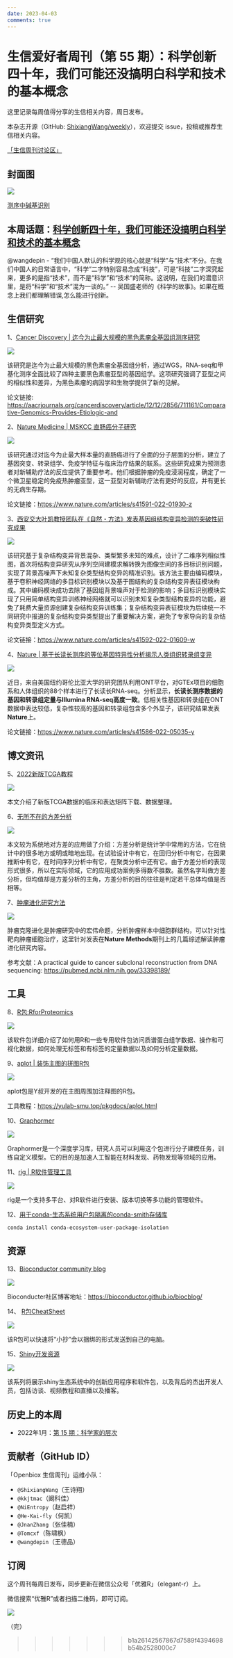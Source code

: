 ```yaml
---
date: 2023-04-03
comments: true
---
```


# 生信爱好者周刊（第 55 期）：科学创新四十年，我们可能还没搞明白科学和技术的基本概念

这里记录每周值得分享的生信相关内容，周日发布。

本杂志开源（GitHub: [ShixiangWang/weekly](https://github.com/ShixiangWang/weekly)），欢迎提交 issue，投稿或推荐生信相关内容。

[「生信周刊讨论区」](https://github.com/ShixiangWang/weekly/discussions)

## 封面图


![](https://files.mdnice.com/user/38451/5df4a1f8-b5fa-4162-9e20-2ac0c614a8f2.png)

[测序中碱基识别](https://github.com/ShixiangWang/weekly/issues/1089)

## 本周话题：[科学创新四十年，我们可能还没搞明白科学和技术的基本概念](https://github.com/ShixiangWang/weekly/issues/821)

@wangdepin - “我们中国人默认的科学观的核心就是“科学”与“技术”不分。在我们中国人的日常语言中，“科学”二字特别容易念成“科技”，可是“科技”二字深究起来，更多的是指“技术”，而不是“科学”和“技术”的简称。这说明，在我们的潜意识里，是将“科学”和“技术”混为一谈的。” -- 吴国盛老师的《科学的故事》。如果在概念上我们都理解错误,怎么能进行创新。


## 生信研究


1、[Cancer Discovery | 迄今为止最大规模的黑色素瘤全基因组测序研究](https://mp.weixin.qq.com/s/Tn62EU2mtm7cJPJiKIn96g)


![](https://files.mdnice.com/user/38451/3dd355a7-6574-4a10-99e7-432b108d28d2.png)


该研究是迄今为止最大规模的黑色素瘤全基因组分析，通过WGS，RNA-seq和甲基化测序全面比较了四种主要黑色素瘤亚型的基因组学。这项研究强调了亚型之间的相似性和差异，为黑色素瘤的病因学和生物学提供了新的见解。

论文链接: https://aacrjournals.org/cancerdiscovery/article/12/12/2856/711161/Comparative-Genomics-Provides-Etiologic-and

2、[Nature Medicine | MSKCC 直肠癌分子研究](https://mp.weixin.qq.com/s/xTEgw1T3H6itGNhf-9Nj5A)


![](https://files.mdnice.com/user/38451/f8334bb8-96e2-47e8-895f-5138eff4d1ad.png)


该研究通过对迄今为止最大样本量的直肠癌进行了全面的分子层面的分析，建立了基因突变、转录组学、免疫学特征与临床治疗结果的联系。这些研究成果为预测患者对新辅助疗法的反应提供了重要参考。他们根据肿瘤的免疫浸润程度，确定了一个微卫星稳定的免疫热肿瘤亚型，这一亚型对新辅助疗法有更好的反应，并有更长的无病生存期。

论文链接：https://www.nature.com/articles/s41591-022-01930-z

3、[西安交大叶凯教授团队在《自然・方法》发表基因组结构变异检测的突破性研究成果](https://mp.weixin.qq.com/s/JjcfPoArT0PGqWmybhZ6zA)


![](https://files.mdnice.com/user/38451/c5cb4226-d651-4573-86cd-3665c029d2ed.png)


该研究基于复杂结构变异背景混杂、类型繁多未知的难点，设计了二维序列相似性图，首次将结构变异研究从序列空间建模求解转换为图像空间的多目标识别问题，实现了背景高噪声下未知复杂类型结构变异的精准识别。该方法主要由编码模块，基于卷积神经网络的多目标识别模块以及基于图结构的复杂结构变异表征模块构成。其中编码模块成功去除了基因组背景噪声对于检测的影响；多目标识别模块实现了只用简单结构变异训练神经网络就可以识别未知复杂类型结构变异的功能，避免了耗费大量资源创建复杂结构变异训练集；复杂结构变异表征模块为后续统一不同研究中报道的复杂结构变异类型提出了重要解决方案，避免了专家导向的复杂结构变异类型定义方式。

论文链接：https://www.nature.com/articles/s41592-022-01609-w

4、[Nature | 基于长读长测序的等位基因特异性分析揭示人类组织转录组变异](https://mp.weixin.qq.com/s/U9SM4H3I32HHZ-VUKZ05CQ)


![](https://files.mdnice.com/user/38451/dc73a18c-7a6c-42f6-b009-8eeaebe6dfa1.png)


近日，来自美国纽约哥伦比亚大学的研究团队利用ONT平台，对GTEx项目的细胞系和人体组织的88个样本进行了长读长RNA-seq。分析显示，**长读长测序数据的基因和转录组定量与Illumina RNA-seq高度一致**。低相关性基因和转录组在ONT数据中表达较低，复杂性较高的基因和转录组包含多个外显子，该研究结果发表**Nature**上。

论文链接：https://www.nature.com/articles/s41586-022-05035-y


## 博文资讯

5、[2022新版TCGA教程](https://mp.weixin.qq.com/s/rPeU_zpAkasW5i72A63NcQ)


![](https://files.mdnice.com/user/38451/51dd264d-8ebf-4475-a8e4-64a8c01d52ad.png)


本文介绍了新版TCGA数据的临床和表达矩阵下载、数据整理。

6、[无所不在的方差分析](https://mp.weixin.qq.com/s/KeZ7ysfaSsOYvCF98Pw6Bg)


![](https://files.mdnice.com/user/38451/e678e356-11f9-4e11-9ce5-502d53a847ca.png)


本文较为系统地对方差的应用做了介绍：方差分析是统计学中常用的方法，它在统计中的很多地方或明或暗地出现。在试验设计中有它，在回归分析中有它，在因果推断中有它，在时间序列分析中有它，在聚类分析中还有它。由于方差分析的表现形式很多，所以在实际领域，它的应用成功案例多得数不胜数。虽然名字叫做方差分析，但均值却是方差分析的主角，方差分析的目的往往是判定若干总体均值是否相等。

7、[肿瘤进化研究方法](https://mp.weixin.qq.com/s/x8mop-HI0UQKPUl9_7W5wQ)


![](https://files.mdnice.com/user/38451/a39811af-cccf-45f3-81f6-7d27efec7692.png)


肿瘤克隆进化是肿瘤研究中的宏伟命题，分析肿瘤样本中细胞群结构，可以针对性靶向肿瘤细胞治疗，这里针对发表在**Nature Methods**期刊上的几篇综述解读肿瘤进化研究内容。

参考文献：A practical guide to cancer subclonal reconstruction from DNA sequencing:  https://pubmed.ncbi.nlm.nih.gov/33398189/

## 工具

8、[R包:RforProteomics](https://github.com/lgatto/RforProteomics)

![](https://files.mdnice.com/user/38451/530f9476-7371-4435-81cd-82fda5fb6816.png)

该软件包详细介绍了如何用R和一些专用软件包访问质谱蛋白组学数据、操作和可视化数据，如何处理无标签和有标签的定量数据以及如何分析定量数据。

9、[aplot | 装饰主图的拼图R包](https://github.com/YuLab-SMU/aplot)


![](https://files.mdnice.com/user/38451/e9f52692-14a3-4f72-a20c-556424618572.png)


aplot包是Y叔开发的在主图周围加注释图的R包。

工具教程：https://yulab-smu.top/pkgdocs/aplot.html


10、[Graphormer](https://github.com/ShixiangWang/weekly/issues/959)


![](https://files.mdnice.com/user/38451/09f3ba66-2c77-46ad-ace2-4c2660067209.png)


Graphormer是一个深度学习库，研究人员可以利用这个包进行分子建模任务，训练自定义模型。它的目的是加速人工智能在材料发现、药物发现等领域的应用。



11、[rig | R软件管理工具](https://github.com/r-lib/rig)


![](https://files.mdnice.com/user/38451/7edf2cd0-6187-4637-8b99-b779e87f9734.png)


rig是一个支持多平台、对R软件进行安装、版本切换等多功能的管理软件。



12、[用于conda-生态系统用户包隔离的conda-smith存储库](https://github.com/conda-forge/conda-ecosystem-user-package-isolation-feedstock)

```sh
conda install conda-ecosystem-user-package-isolation
```
## 资源
13、[Bioconductor community blog](https://bioconductor.github.io/biocblog/)


![](https://files.mdnice.com/user/38451/918db15e-1f88-4d98-a56c-c5803125fc96.png)


Bioconducter社区博客地址：https://bioconductor.github.io/biocblog/ 


14、 [R包CheatSheet](https://github.com/GraphicsPrinciples/CheatSheet) 


![](https://files.mdnice.com/user/38451/ce6c9b04-39b2-4bfd-b668-525b5ea4602a.png)


该R包可以快速将“小抄”会以捆绑的形式发送到自己的电脑。


15、[Shiny开发资源](https://shinydevseries.com) 


![](https://files.mdnice.com/user/38451/26f6f916-b9be-471a-bd1f-92973c8d93bd.png)


该系列将展示shiny生态系统中的创新应用程序和软件包，以及背后的杰出开发人员，包括访谈、视频教程和直播以及播客。

## 历史上的本周

- 2022年1月：[第 15 期：科学家的层次](https://mp.weixin.qq.com/s/kcwqdJK9kWJ6Ff48TG4z6A)

## 贡献者（GitHub ID）

「Openbiox 生信周刊」运维小队：

- `@ShixiangWang`（王诗翔）
- `@kkjtmac`（阚科佳）
- `@NiEntropy`（赵启祥）
- `@He-Kai-fly`（何凯）
- `@JnanZhang`（张佳楠）
- `@Tomcxf`（陈啸枫）
- `@wangdepin`（王德品）

## 订阅

这个周刊每周日发布，同步更新在微信公众号「优雅R」（elegant-r）上。

微信搜索“优雅R”或者扫描二维码，即可订阅。


![](https://files.mdnice.com/user/38451/be3fadf5-2122-4bfe-94f5-fabf800ca684.png)


（完）


>>>>>>> b1a26142567867d7589f4394698b54b2528000c7